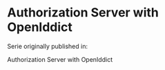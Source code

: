 # Authorization Server with OpenIddict

Serie originally published in:

Authorization Server with OpenIddict